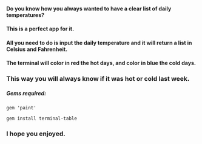 #### Do you know how you always wanted to have a clear list of daily temperatures?
#### This is a perfect app for it.
#### All you need to do is input the daily temperature and it will return a list in Celsius and Fahrenheit.
#### The terminal will color in red the hot days, and color in blue the cold days.
### This way you will always know if it was hot or cold last week.

##### Gems required:
```
gem 'paint'
```
```
gem install terminal-table
```

### I hope you enjoyed.
